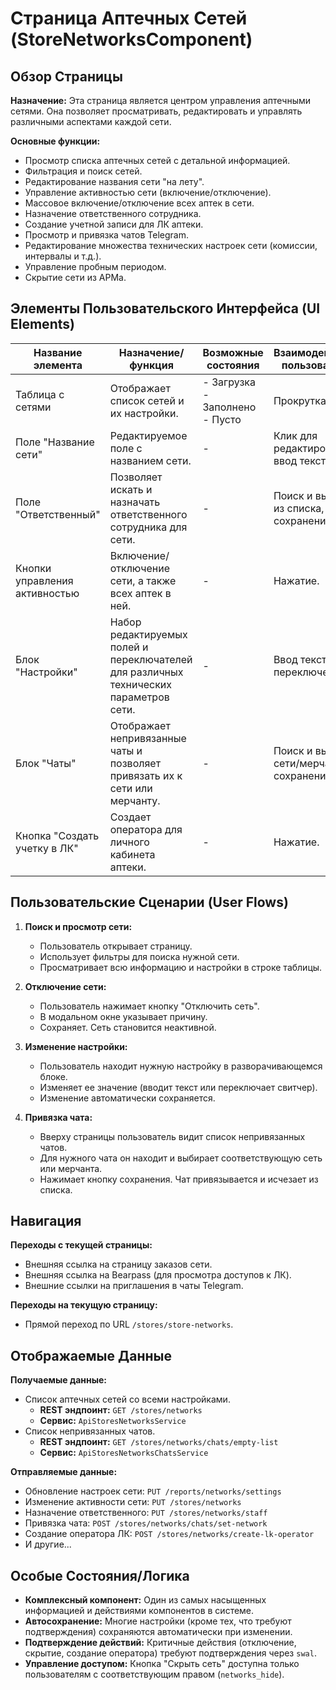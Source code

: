 # Страница Аптечных Сетей (StoreNetworksComponent)

## Обзор Страницы

**Назначение:** Эта страница является центром управления аптечными сетями. Она позволяет просматривать, редактировать и управлять различными аспектами каждой сети.

**Основные функции:**
-   Просмотр списка аптечных сетей с детальной информацией.
-   Фильтрация и поиск сетей.
-   Редактирование названия сети "на лету".
-   Управление активностью сети (включение/отключение).
-   Массовое включение/отключение всех аптек в сети.
-   Назначение ответственного сотрудника.
-   Создание учетной записи для ЛК аптеки.
-   Просмотр и привязка чатов Telegram.
-   Редактирование множества технических настроек сети (комиссии, интервалы и т.д.).
-   Управление пробным периодом.
-   Скрытие сети из АРМа.

## Элементы Пользовательского Интерфейса (UI Elements)

| Название элемента | Назначение/функция | Возможные состояния | Взаимодействие пользователя |
| --- | --- | --- | --- |
| Таблица с сетями | Отображает список сетей и их настройки. | - Загрузка<br>- Заполнено<br>- Пусто | Прокрутка. |
| Поле "Название сети" | Редактируемое поле с названием сети. | - | Клик для редактирования, ввод текста. |
| Поле "Ответственный" | Позволяет искать и назначать ответственного сотрудника для сети. | - | Поиск и выбор из списка, сохранение. |
| Кнопки управления активностью | Включение/отключение сети, а также всех аптек в ней. | - | Нажатие. |
| Блок "Настройки" | Набор редактируемых полей и переключателей для различных технических параметров сети. | - | Ввод текста, переключение. |
| Блок "Чаты" | Отображает непривязанные чаты и позволяет привязать их к сети или мерчанту. | - | Поиск и выбор сети/мерчанта, сохранение. |
| Кнопка "Создать учетку в ЛК" | Создает оператора для личного кабинета аптеки. | - | Нажатие. |

## Пользовательские Сценарии (User Flows)

1.  **Поиск и просмотр сети:**
    -   Пользователь открывает страницу.
    -   Использует фильтры для поиска нужной сети.
    -   Просматривает всю информацию и настройки в строке таблицы.

2.  **Отключение сети:**
    -   Пользователь нажимает кнопку "Отключить сеть".
    -   В модальном окне указывает причину.
    -   Сохраняет. Сеть становится неактивной.

3.  **Изменение настройки:**
    -   Пользователь находит нужную настройку в разворачивающемся блоке.
    -   Изменяет ее значение (вводит текст или переключает свитчер).
    -   Изменение автоматически сохраняется.

4.  **Привязка чата:**
    -   Вверху страницы пользователь видит список непривязанных чатов.
    -   Для нужного чата он находит и выбирает соответствующую сеть или мерчанта.
    -   Нажимает кнопку сохранения. Чат привязывается и исчезает из списка.

## Навигация

**Переходы с текущей страницы:**
-   Внешняя ссылка на страницу заказов сети.
-   Внешняя ссылка на Bearpass (для просмотра доступов к ЛК).
-   Внешние ссылки на приглашения в чаты Telegram.

**Переходы на текущую страницу:**
-   Прямой переход по URL `/stores/store-networks`.

## Отображаемые Данные

**Получаемые данные:**
-   Список аптечных сетей со всеми настройками.
    -   **REST эндпоинт:** `GET /stores/networks`
    -   **Сервис:** `ApiStoresNetworksService`
-   Список непривязанных чатов.
    -   **REST эндпоинт:** `GET /stores/networks/chats/empty-list`
    -   **Сервис:** `ApiStoresNetworksChatsService`

**Отправляемые данные:**
-   Обновление настроек сети: `PUT /reports/networks/settings`
-   Изменение активности сети: `PUT /stores/networks`
-   Назначение ответственного: `PUT /stores/networks/staff`
-   Привязка чата: `POST /stores/networks/chats/set-network`
-   Создание оператора ЛК: `POST /stores/networks/create-lk-operator`
-   И другие...

## Особые Состояния/Логика

-   **Комплексный компонент:** Один из самых насыщенных информацией и действиями компонентов в системе.
-   **Автосохранение:** Многие настройки (кроме тех, что требуют подтверждения) сохраняются автоматически при изменении.
-   **Подтверждение действий:** Критичные действия (отключение, скрытие, создание оператора) требуют подтверждения через `swal`.
-   **Управление доступом:** Кнопка "Скрыть сеть" доступна только пользователям с соответствующим правом (`networks_hide`).
